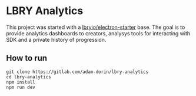 # LBRY Analytics

This project was started with a [lbryio/electron-starter](https://github.com/lbryio/electron-starter "Electron Starter") base.
The goal is to provide analytics dashboards to creators, analysys tools for interacting with SDK and a private history of progression.

## How to run

```
git clone https://gitlab.com/adam-dorin/lbry-analytics
cd lbry-analytics
npm install
npm run dev
```
